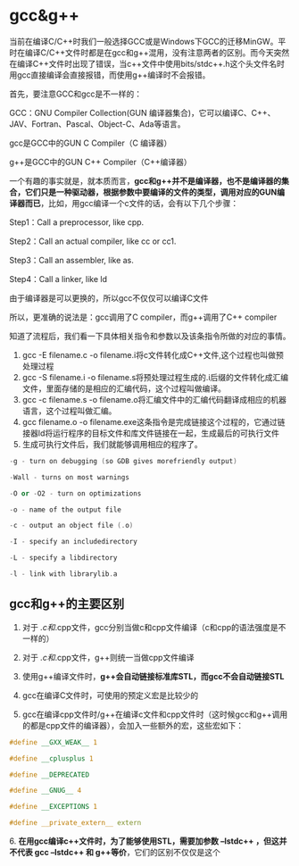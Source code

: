 # gcc&g++

当前在编译C/C++时我们一般选择GCC或是Windows下GCC的迁移MinGW。平时在编译C/C++文件时都是在gcc和g++混用，没有注意两者的区别。而今天突然在编译C++文件时出现了错误，当c++文件中使用bits/stdc++.h这个头文件名时用gcc直接编译会直接报错，而使用g++编译时不会报错。

首先，要注意GCC和gcc是不一样的：

GCC：GNU Compiler Collection(GUN 编译器集合)，它可以编译C、C++、JAV、Fortran、Pascal、Object-C、Ada等语言。

gcc是GCC中的GUN C Compiler（C 编译器）

g++是GCC中的GUN C++ Compiler（C++编译器）

一个有趣的事实就是，就本质而言，**gcc和g++并不是编译器，也不是编译器的集合，它们只是一种驱动器，根据参数中要编译的文件的类型，调用对应的GUN编译器而已**，比如，用gcc编译一个c文件的话，会有以下几个步骤：

Step1：Call a preprocessor, like cpp.

Step2：Call an actual compiler, like cc or cc1.

Step3：Call an assembler, like as.  

Step4：Call a linker, like ld

由于编译器是可以更换的，所以gcc不仅仅可以编译C文件

所以，更准确的说法是：gcc调用了C compiler，而g++调用了C++ compiler

知道了流程后，我们看一下具体相关指令和参数以及该条指令所做的对应的事情。

1. gcc -E filename.c -o filename.i将c文件转化成C++文件,这个过程也叫做预处理过程
2. gcc -S filename.i -o filename.s将预处理过程生成的.i后缀的文件转化成汇编文件，里面存储的是相应的汇编代码，这个过程叫做编译。
3. gcc -c filename.s -o filename.o将汇编文件中的汇编代码翻译成相应的机器语言，这个过程叫做汇编。
4. gcc filename.o -o filename.exe这条指令是完成链接这个过程的，它通过链接器ld将运行程序的目标文件和库文件链接在一起，生成最后的可执行文件
5. 生成可执行文件后，我们就能够调用相应的程序了。

```cpp
-g - turn on debugging (so GDB gives morefriendly output)

-Wall - turns on most warnings

-O or -O2 - turn on optimizations

-o - name of the output file

-c - output an object file (.o)

-I - specify an includedirectory

-L - specify a libdirectory

-l - link with librarylib.a
```

## gcc和g++的主要区别

1. 对于 *.c和*.cpp文件，gcc分别当做c和cpp文件编译（c和cpp的语法强度是不一样的）

2. 对于 *.c和*.cpp文件，g++则统一当做cpp文件编译

3. 使用g++编译文件时，**g++会自动链接标准库STL，而gcc不会自动链接STL**

4. gcc在编译C文件时，可使用的预定义宏是比较少的

5. gcc在编译cpp文件时/g++在编译c文件和cpp文件时（这时候gcc和g++调用的都是cpp文件的编译器），会加入一些额外的宏，这些宏如下：

```cpp
#define __GXX_WEAK__ 1

#define __cplusplus 1

#define __DEPRECATED 

#define __GNUG__ 4

#define __EXCEPTIONS 1

#define __private_extern__ extern
```

6. **在用gcc编译c++文件时，为了能够使用STL，需要加参数 –lstdc++ ，但这并不代表 gcc –lstdc++ 和 g++等价**，它们的区别不仅仅是这个